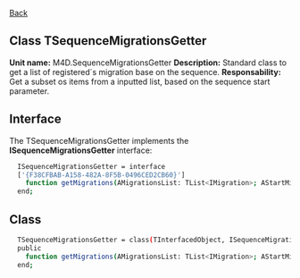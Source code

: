 [Back](CLASS_REFERENCES.md)
## Class **TSequenceMigrationsGetter** ## 

**Unit name:** M4D.SequenceMigrationsGetter
**Description:** Standard class to get a list of registered´s migration base on the sequence.
**Responsability:** Get a subset os items from a inputted list, based on the sequence start parameter.

## Interface ##
The TSequenceMigrationsGetter implements the **ISequenceMigrationsGetter** interface:
```sh
  ISequenceMigrationsGetter = interface
  ['{F38CFBAB-A158-482A-8F5B-0496CED2CB60}']
    function getMigrations(AMigrationsList: TList<IMigration>; AStartMigrationSeq: Integer; AMainMigrationsGetter: IMainMigrationsGetter): TList<IMigration>;
  end;
```

## Class ##

```sh
  TSequenceMigrationsGetter = class(TInterfacedObject, ISequenceMigrationsGetter)
  public
    function getMigrations(AMigrationsList: TList<IMigration>; AStartMigrationSeq: Integer; AMainMigrationsGetter: IMainMigrationsGetter): TList<IMigration>;
  end;
```
